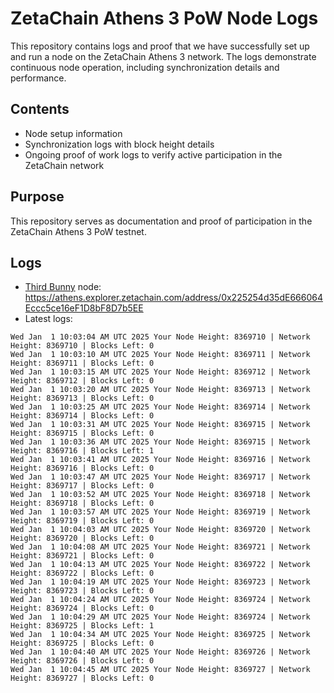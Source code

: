 # ZetaChain Athens 3 PoW Node Logs
This repository contains logs and proof that we have successfully set up and run a node on the ZetaChain Athens 3 network. The logs demonstrate continuous node operation, including synchronization details and performance.

## Contents
- Node setup information
- Synchronization logs with block height details
- Ongoing proof of work logs to verify active participation in the ZetaChain network

## Purpose
This repository serves as documentation and proof of participation in the ZetaChain Athens 3 PoW testnet.

## Logs

- [Third Bunny](https://thirdbunny.xyz/) node: https://athens.explorer.zetachain.com/address/0x225254d35dE666064Eccc5ce16eF1D8bF8D7b5EE
- Latest logs:
```
Wed Jan  1 10:03:04 AM UTC 2025 Your Node Height: 8369710 | Network Height: 8369710 | Blocks Left: 0
Wed Jan  1 10:03:10 AM UTC 2025 Your Node Height: 8369711 | Network Height: 8369711 | Blocks Left: 0
Wed Jan  1 10:03:15 AM UTC 2025 Your Node Height: 8369712 | Network Height: 8369712 | Blocks Left: 0
Wed Jan  1 10:03:20 AM UTC 2025 Your Node Height: 8369713 | Network Height: 8369713 | Blocks Left: 0
Wed Jan  1 10:03:25 AM UTC 2025 Your Node Height: 8369714 | Network Height: 8369714 | Blocks Left: 0
Wed Jan  1 10:03:31 AM UTC 2025 Your Node Height: 8369715 | Network Height: 8369715 | Blocks Left: 0
Wed Jan  1 10:03:36 AM UTC 2025 Your Node Height: 8369715 | Network Height: 8369716 | Blocks Left: 1
Wed Jan  1 10:03:41 AM UTC 2025 Your Node Height: 8369716 | Network Height: 8369716 | Blocks Left: 0
Wed Jan  1 10:03:47 AM UTC 2025 Your Node Height: 8369717 | Network Height: 8369717 | Blocks Left: 0
Wed Jan  1 10:03:52 AM UTC 2025 Your Node Height: 8369718 | Network Height: 8369718 | Blocks Left: 0
Wed Jan  1 10:03:57 AM UTC 2025 Your Node Height: 8369719 | Network Height: 8369719 | Blocks Left: 0
Wed Jan  1 10:04:03 AM UTC 2025 Your Node Height: 8369720 | Network Height: 8369720 | Blocks Left: 0
Wed Jan  1 10:04:08 AM UTC 2025 Your Node Height: 8369721 | Network Height: 8369721 | Blocks Left: 0
Wed Jan  1 10:04:13 AM UTC 2025 Your Node Height: 8369722 | Network Height: 8369722 | Blocks Left: 0
Wed Jan  1 10:04:19 AM UTC 2025 Your Node Height: 8369723 | Network Height: 8369723 | Blocks Left: 0
Wed Jan  1 10:04:24 AM UTC 2025 Your Node Height: 8369724 | Network Height: 8369724 | Blocks Left: 0
Wed Jan  1 10:04:29 AM UTC 2025 Your Node Height: 8369724 | Network Height: 8369725 | Blocks Left: 1
Wed Jan  1 10:04:34 AM UTC 2025 Your Node Height: 8369725 | Network Height: 8369725 | Blocks Left: 0
Wed Jan  1 10:04:40 AM UTC 2025 Your Node Height: 8369726 | Network Height: 8369726 | Blocks Left: 0
Wed Jan  1 10:04:45 AM UTC 2025 Your Node Height: 8369727 | Network Height: 8369727 | Blocks Left: 0
```
